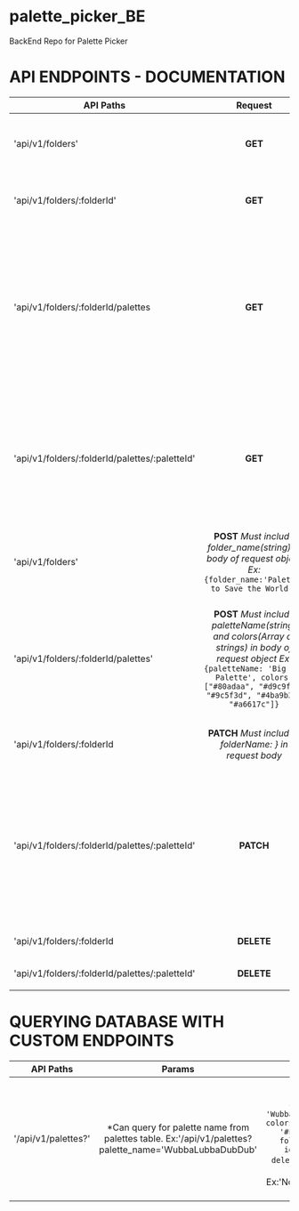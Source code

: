 # palette_picker_BE
BackEnd Repo for Palette Picker


# API ENDPOINTS - DOCUMENTATION

| API Paths             | Request       | Response                   |
| --------------------  |:-------------:| ------------------------------------------------:|
| 'api/v1/folders'| **GET**       |  **An Array of Folder Objects**  EX: ```[ { id: 577, folder_name: 'Project #1', user_id: 193 },{...}, {...} ]```|        |
| 'api/v1/folders/:folderId'| **GET**   |   **A single folder (object)** *Ex:* ```{"id": 1,"folder_name": "Join the Fold", "user_id": 1}```|
| 'api/v1/folders/:folderId/palettes| **GET** | **An Array of palletes for single folder** *EX:* ```[ { id: 4771, palette_name: 'Palette #1', color_one: '#80adaa', color_two: '#d9c9fb', color_three: '#9c5f3d', color_four: '#4ba9b3', color_five: '#a6617c', folder_id: 1591 }, { ... }, { ... } ] ``` |
| 'api/v1/folders/:folderId/palettes/:paletteId'| **GET**| **A single palette (object)** Ex: ```{"id": 1, "palette_name": "Palette #1", "color_one": "#80adaa", "color_two": "#d9c9fb", "color_three": "#9c5f3d", "color_four": "#4ba9b3", "color_five": "#a6617c", "folder_id": 1}```|
| 'api/v1/folders'| **POST**  *Must include folder_name(string) in body of request object Ex:* ```{folder_name:'Palettes to Save the World'}```|id of posted folder: ```{id: <integer}```|
| 'api/v1/folders/:folderId/palettes'          | **POST** *Must include paletteName(string) and colors(Array of strings) in body of request object Ex:* ```{paletteName: 'Big Ole Palette', colors: ["#80adaa", "#d9c9fb", "#9c5f3d", "#4ba9b3", "#a6617c"]}```| **An object with newly created palette, folderId, and its paletteId Ex:**```{paletteName: 'Big Ole Palette', colors: ["#80adaa", "#d9c9fb", "#9c5f3d", "#4ba9b3", "#a6617c"], folder_id: '4', id: 1}```|
| 'api/v1/folders/:folderId| **PATCH** *Must include { folderName: <String> }  in request body* | **An object with the updated name Ex:** ```{folderName: 'Wubbalubbadubdub'}```|
| 'api/v1/folders/:folderId/palettes/:paletteId'| **PATCH** | **The updated palette object EX:** ```{ palette_name: 'colors that depress my parents', color_one: '#9c5f3d', color_two: '#9c5f3d', color_three: '#9c5f3d', color_four: '#9c5f3d', color_five: 'pur#9c5f3dple', folder_id: 1 }```|
| 'api/v1/folders/:folderId      | **DELETE**      | **A text response** Ex: ```'Folder has been deleted'``` |
| 'api/v1/folders/:folderId/palettes/:paletteId' | **DELETE** | **A text response** Ex: ```'Palette has been deleted'``` |

# QUERYING DATABASE WITH CUSTOM ENDPOINTS
| API Paths             | Params       | Response                   |
| --------------------  |:-------------:| ------------------------------------------------:|
| '/api/v1/palettes?'| *Can query for palette name from palettes table. Ex:'/api/v1/palettes?palette_name='WubbaLubbaDubDub' | **SUCCESS-an object** Ex: ```{palette_name: 'WubbaLubbaDubDub', colors: ['#FFFFFF', '#FFFFFF', ...], folder_id: "42", id: 4} has been deleted'``` **FAILURE-text response** Ex:'No results match that query'  |
